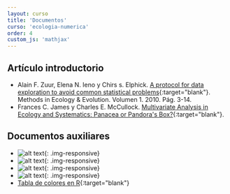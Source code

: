 ```yaml
---
layout: curso
title: 'Documentos'
curso: 'ecologia-numerica'
order: 4
custom_js: 'mathjax'
---
```


## Artículo introductorio

 - Alain F. Zuur, Elena N. Ieno y Chirs s. Elphick.
   [A protocol for data exploration to avoid common statistical  problems](/ecologia-numerica/docs/ZuurEtAl2010.pdf){:target="blank"}.
   Methods in Ecology & Evolution. Volumen 1. 2010. Pág. 3-14.
 - Frances C. James y Charles E. McCullock.
    [Multivariate Analysis in Ecology and Systematics: Panacea or Pandora's Box?](/ecologia-numerica/docs/MultivariateAnalysis.pdf){:target="blank"}.

## Documentos auxiliares

 - ![alt text](/ecologia-numerica/docs/points.png "Puntos"){: .img-responsive}
 - ![alt text](/ecologia-numerica/docs/lines.png "Líneas"){: .img-responsive}
 - ![alt text](/ecologia-numerica/docs/ColorsChart1.jpg "Colores por número"){: .img-responsive}
 - ![alt text](/ecologia-numerica/docs/ColorsChart2.jpg "Colores por gama"){: .img-responsive}
 - [Tabla de colores en R](/ecologia-numerica/docs/ColorChart.pdf){:target="blank"}
